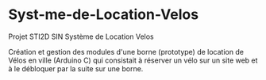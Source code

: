 # Syst-me-de-Location-Velos
Projet STI2D SIN Système de Location Velos

Création et gestion des modules d'une borne (prototype)
de location de Vélos en ville (Arduino C) qui consistait à
réserver un vélo sur un site web et à le débloquer par la
suite sur une borne.
